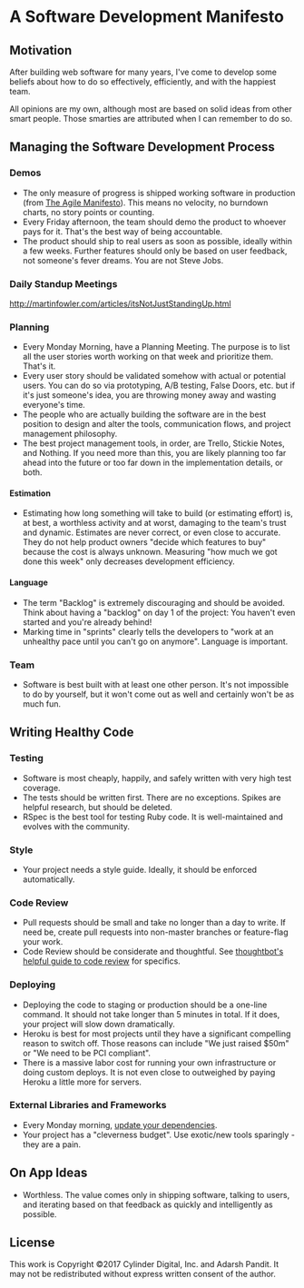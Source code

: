# A Software Development Manifesto

## Motivation

After building web software for many years,
I've come to develop some beliefs about
how to do so effectively, efficiently,
and with the happiest team.

All opinions are my own,
although most are based on
solid ideas from other smart people.
Those smarties are attributed
when I can remember to do so.

## Managing the Software Development Process

### Demos

* The only measure of progress is shipped working software in production
  (from [The Agile Manifesto]).
  This means no velocity, no burndown charts, no story points or counting.
* Every Friday afternoon, the team should demo the product to whoever pays for
  it. That's the best way of being accountable.
* The product should ship to real users as soon as possible,
  ideally within a few weeks.
  Further features should only be based on user feedback,
  not someone's fever dreams.
  You are not Steve Jobs.

[The Agile Manifesto]: http://www.agilemanifesto.org

### Daily Standup Meetings

http://martinfowler.com/articles/itsNotJustStandingUp.html

### Planning

* Every Monday Morning, have a Planning Meeting. The purpose is to list all the
  user stories worth working on that week and prioritize them. That's it.
* Every user story should be validated somehow with actual or potential users.
  You can do so via prototyping, A/B testing, False Doors, etc. but if it's just
  someone's idea, you are throwing money away and wasting everyone's time.
* The people who are actually building the software are in the best position to
  design and alter the tools, communication flows, and project management
  philosophy.
* The best project management tools, in order, are Trello, Stickie Notes,
  and Nothing. If you need more than this, you are likely planning too far ahead
  into the future or too far down in the implementation details, or both.

#### Estimation

* Estimating how long something will take to build (or estimating effort)
  is, at best, a worthless activity and at worst,
  damaging to the team's trust and dynamic.
  Estimates are never correct, or even close to accurate.
  They do not help product owners "decide which features to buy"
  because the cost is always unknown.
  Measuring "how much we got done this week"
  only decreases development efficiency.


#### Language

* The term "Backlog" is extremely discouraging and should be avoided. Think
  about having a "backlog" on day 1 of the project: You haven't even started and
  you're already behind!
* Marking time in "sprints" clearly tells the developers to
  "work at an unhealthy pace until you can't go on anymore".
  Language is important.

### Team

* Software is best built with at least one other person.
  It's not impossible to do by yourself, but it won't come out as well
  and certainly won't be as much fun.

## Writing Healthy Code

### Testing

* Software is most cheaply, happily, and safely written with
  very high test coverage.
* The tests should be written first. There are no exceptions. Spikes are helpful
  research, but should be deleted.
* RSpec is the best tool for testing Ruby code. It is well-maintained and
  evolves with the community.

### Style

* Your project needs a style guide. Ideally, it should be enforced
  automatically.

### Code Review

* Pull requests should be small and take no longer than a day to write. If need
  be, create pull requests into non-master branches or feature-flag your work.
* Code Review should be considerate and thoughtful.
  See [thoughtbot's helpful guide to code review] for specifics.

[thoughtbot's helpful guide to code review]: https://github.com/thoughtbot/guides/tree/master/code-review

### Deploying

* Deploying the code to staging or production should be a one-line command.
  It should not take longer than 5 minutes in total. If it does, your project
  will slow down dramatically.
* Heroku is best for most projects
  until they have a significant compelling reason to switch off.
  Those reasons can include "We just raised $50m" or
  "We need to be PCI compliant".
* There is a massive labor cost
  for running your own infrastructure
  or doing custom deploys.
  It is not even close to outweighed by
  paying Heroku a little more for servers.

### External Libraries and Frameworks

* Every Monday morning, [update your dependencies].
* Your project has a "cleverness budget". Use exotic/new tools sparingly - they
  are a pain.

[update your dependencies]: http://adarsh.io/save-money-and-be-happier-by-updating-your-gems-every-monday-morning/

## On App Ideas

* Worthless. The value comes only in shipping software, talking to users, and
  iterating based on that feedback as quickly and intelligently as possible.

## License

This work is Copyright ©2017
Cylinder Digital, Inc. and Adarsh Pandit.
It may not be redistributed
without express written consent
of the author.
